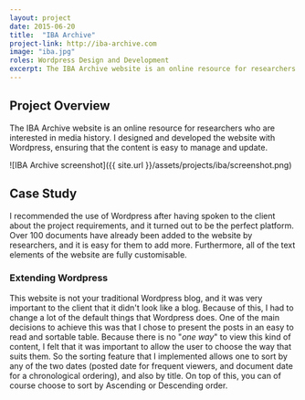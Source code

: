 ```yaml
---
layout: project
date: 2015-06-20
title:  "IBA Archive"
project-link: http://iba-archive.com
image: "iba.jpg"
roles: Wordpress Design and Development
excerpt: The IBA Archive website is an online resource for researchers who are interested in media history. I designed and developed the website with Wordpress, ensuring that the content is easy to manage and update.
---
```


## Project Overview
The IBA Archive website is an online resource for researchers who are interested in media history. I designed and developed the website with Wordpress, ensuring that the content is easy to manage and update.

![IBA Archive screenshot]({{ site.url }}/assets/projects/iba/screenshot.png)

## Case Study

I recommended the use of Wordpress after having spoken to the client about the project requirements, and it turned out to be the perfect platform. Over 100 documents have already been added to the website by researchers, and it is easy for them to add more. Furthermore, all of the text elements of the website are fully customisable.

### Extending Wordpress
This website is not your traditional Wordpress blog, and it was very important to the client that it didn't look like a blog. Because of this, I had to change a lot of the default things that Wordpress does. One of the main decisions to achieve this was that I chose to present the posts in an easy to read and sortable table. Because there is no "*one way*" to view this kind of content, I felt that it was important to allow the user to choose the way that suits them. So the sorting feature that I implemented allows one to sort by any of the two dates (posted date for frequent viewers, and document date for a chronological ordering), and also by title. On top of this, you can of course choose to sort by Ascending or Descending order.
